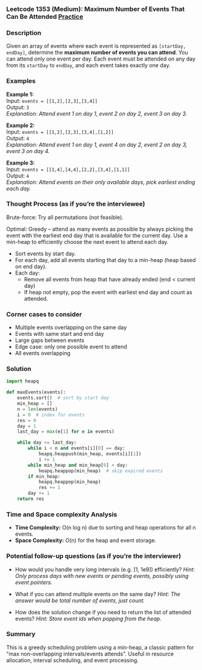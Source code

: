 ### Leetcode 1353 (Medium): Maximum Number of Events That Can Be Attended [Practice](https://leetcode.com/problems/maximum-number-of-events-that-can-be-attended)

### Description  
Given an array of events where each event is represented as `[startDay, endDay]`, determine the **maximum number of events you can attend**. You can attend only one event per day. Each event must be attended on any day from its `startDay` to `endDay`, and each event takes exactly one day.

### Examples  

**Example 1:**  
Input: `events = [[1,2],[2,3],[3,4]]`  
Output: `3`  
*Explanation: Attend event 1 on day 1, event 2 on day 2, event 3 on day 3.*

**Example 2:**  
Input: `events = [[1,2],[2,3],[3,4],[1,2]]`  
Output: `4`  
*Explanation: Attend event 1 on day 1, event 4 on day 2, event 2 on day 3, event 3 on day 4.*

**Example 3:**  
Input: `events = [[1,4],[4,4],[2,2],[3,4],[1,1]]`  
Output: `4`  
*Explanation: Attend events on their only available days, pick earliest ending each day.*


### Thought Process (as if you’re the interviewee)  
Brute-force: Try all permutations (not feasible). 

Optimal: Greedy – attend as many events as possible by always picking the event with the earliest end day that is available for the current day. Use a min-heap to efficiently choose the next event to attend each day.
- Sort events by start day.
- For each day, add all events starting that day to a min-heap (heap based on end day).
- Each day: 
    - Remove all events from heap that have already ended (end < current day)
    - If heap not empty, pop the event with earliest end day and count as attended.

### Corner cases to consider  
- Multiple events overlapping on the same day
- Events with same start and end day
- Large gaps between events
- Edge case: only one possible event to attend
- All events overlapping

### Solution

```python
import heapq

def maxEvents(events):
    events.sort()  # sort by start day
    min_heap = []
    n = len(events)
    i = 0  # index for events
    res = 0
    day = 1
    last_day = max(e[1] for e in events)

    while day <= last_day:
        while i < n and events[i][0] == day:
            heapq.heappush(min_heap, events[i][1])
            i += 1
        while min_heap and min_heap[0] < day:
            heapq.heappop(min_heap)  # skip expired events
        if min_heap:
            heapq.heappop(min_heap)
            res += 1
        day += 1
    return res
```

### Time and Space complexity Analysis  
- **Time Complexity:** O(n log n) due to sorting and heap operations for all n events.
- **Space Complexity:** O(n) for the heap and event storage.

### Potential follow-up questions (as if you’re the interviewer)  
- How would you handle very long intervals (e.g. [1, 1e9]) efficiently?
  *Hint: Only process days with new events or pending events, possibly using event pointers.*

- What if you can attend multiple events on the same day?
  *Hint: The answer would be total number of events, just count.*

- How does the solution change if you need to return the list of attended events?
  *Hint: Store event ids when popping from the heap.*

### Summary
This is a greedy scheduling problem using a min-heap, a classic pattern for "max non-overlapping intervals/events attends". Useful in resource allocation, interval scheduling, and event processing.

